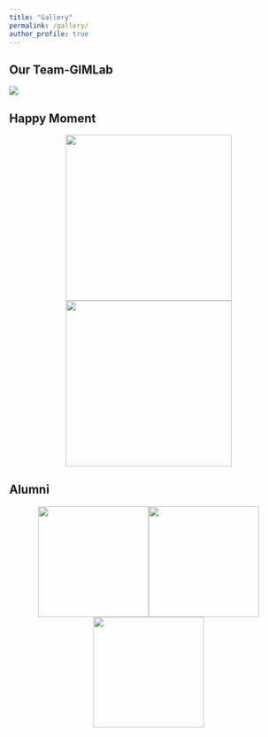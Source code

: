 ```yaml
---
title: "Gallery"
permalink: /gallery/
author_profile: true
---
```


## Our Team-GIMLab

<img src="/MingyuYan-ICT/images/jucan_2023_09.jpeg" />

## Happy Moment

<center class="half">
<img src="/MingyuYan-ICT/images/xiangshang2022_10.jpeg" width=300/><img src="/MingyuYan-ICT/images/ccf_youbo.jpeg" width=300/>
</center>


## Alumni

<center class="half">
<img src="/MingyuYan-ICT/images/lushengjian.jpeg" width=200/><img src="/MingyuYan-ICT/images/lihan.jpeg" width=200/><img src="/MingyuYan-ICT/images/tanlong_zoumo.jpeg" width=200/>
</center>
